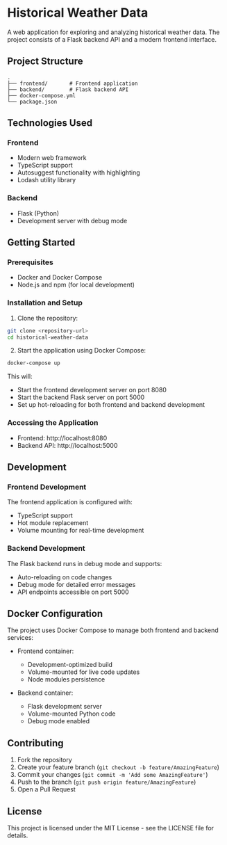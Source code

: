 # Historical Weather Data

A web application for exploring and analyzing historical weather data. The project consists of a Flask backend API and a modern frontend interface.

## Project Structure

```
.
├── frontend/       # Frontend application
├── backend/        # Flask backend API
├── docker-compose.yml
└── package.json
```

## Technologies Used

### Frontend
- Modern web framework
- TypeScript support
- Autosuggest functionality with highlighting
- Lodash utility library

### Backend
- Flask (Python)
- Development server with debug mode

## Getting Started

### Prerequisites
- Docker and Docker Compose
- Node.js and npm (for local development)

### Installation and Setup

1. Clone the repository:
```bash
git clone <repository-url>
cd historical-weather-data
```

2. Start the application using Docker Compose:
```bash
docker-compose up
```

This will:
- Start the frontend development server on port 8080
- Start the backend Flask server on port 5000
- Set up hot-reloading for both frontend and backend development

### Accessing the Application

- Frontend: http://localhost:8080
- Backend API: http://localhost:5000

## Development

### Frontend Development
The frontend application is configured with:
- TypeScript support
- Hot module replacement
- Volume mounting for real-time development

### Backend Development
The Flask backend runs in debug mode and supports:
- Auto-reloading on code changes
- Debug mode for detailed error messages
- API endpoints accessible on port 5000

## Docker Configuration

The project uses Docker Compose to manage both frontend and backend services:

- Frontend container:
  - Development-optimized build
  - Volume-mounted for live code updates
  - Node modules persistence

- Backend container:
  - Flask development server
  - Volume-mounted Python code
  - Debug mode enabled

## Contributing

1. Fork the repository
2. Create your feature branch (`git checkout -b feature/AmazingFeature`)
3. Commit your changes (`git commit -m 'Add some AmazingFeature'`)
4. Push to the branch (`git push origin feature/AmazingFeature`)
5. Open a Pull Request

## License

This project is licensed under the MIT License - see the LICENSE file for details. 